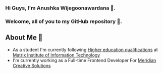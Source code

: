 ### Hi Guys, I'm Anushka Wijegoonawardana 👋.

### Welcome, all of you to my GitHub repository 🤝.

## About Me 🧑

- As a student I'm currently following [Higher education qualifications](https://www.bcs.org/get-qualified/higher-education-qualifications-heq/) at [Matrix Institute of Information Technology](http://www.matrix-edu.com/)
- I'm currently working as a Full-time Frontend Developer For [Meridian Creative Solutions](http://wearemeridian.com/`)
